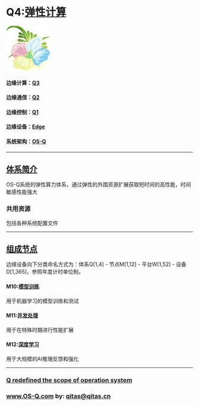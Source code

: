 ﻿# Q4:[弹性计算](https://github.com/OS-Q/Q4) 

[![sites](OS-Q/OS-Q.png)](http://www.OS-Q.com)

#### 边缘计算：[Q3](https://github.com/OS-Q/Q3)

#### 边缘通信：[Q2](https://github.com/OS-Q/Q2)

#### 边缘控制：[Q1](https://github.com/OS-Q/Q1)

#### 边缘设备：[Edge](https://github.com/OS-Q/Edge-Q)

#### 系统架构：[OS-Q](https://github.com/OS-Q/OS-Q)

---

## [体系简介](https://github.com/OS-Q/Q4/wiki) 

OS-Q系统的弹性算力体系，通过弹性的外围资源扩展获取短时间的高性能，时间敏感性能强大

### 共用资源

包括各种系统配置文件



---

## [组成节点](https://github.com/OS-Q/Q4/wiki/index) 

边缘设备向下分类命名方式为：体系Q[1,4] - 节点M[1,12] - 平台W[1,52] - 设备D[1,365]，参照年度计时单位制。

#### M10:[模型训练](https://github.com/OS-Q/M10)

用于机器学习的模型训练和测试
 
#### M11:[并发处理](https://github.com/OS-Q/M11) 

用于在特殊时期进行性能扩展

#### M12:[深度学习](https://github.com/OS-Q/M12)

用于大规模的AI推理反馈和强化

---

###   [Q redefined the scope of operation system](https://github.com/OS-Q/OS-Q) 

###  www.OS-Q.com   by:   qitas@qitas.cn